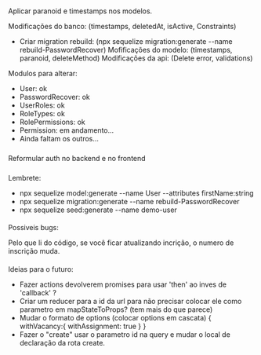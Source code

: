 <!-- @format -->

###

Aplicar paranoid e timestamps nos modelos.

Modificações do banco: (timestamps, deletedAt, isActive, Constraints)

- Criar migration rebuild: (npx sequelize migration:generate --name rebuild-PasswordRecover) Mofificações do modelo:
  (timestamps, paranoid, deleteMethod) Modificações da api: (Delete error, validations)

Modulos para alterar:

- User: ok
- PasswordRecover: ok
- UserRoles: ok
- RoleTypes: ok
- RolePermissions: ok
- Permission: em andamento...
- Ainda faltam os outros...

###

Reformular auth no backend e no frontend

###

Lembrete:

- npx sequelize model:generate --name User --attributes firstName:string
- npx sequelize migration:generate --name rebuild-PasswordRecover
- npx sequelize seed:generate --name demo-user

####

Possiveis bugs:

Pelo que li do código, se você ficar atualizando incrição, o numero de inscrição muda.

####

Ideias para o futuro:

- Fazer actions devolverem promises para usar 'then' ao inves de 'callback' ?
- Criar um reducer para a id da url para não precisar colocar ele como parametro em mapStateToProps? (tem mais do que
  parece)
- Mudar o formato de options (colocar options em cascata) { withVacancy:{ withAssignment: true } }
- Fazer o "create" usar o parametro id na query e mudar o local de declaração da rota create.

